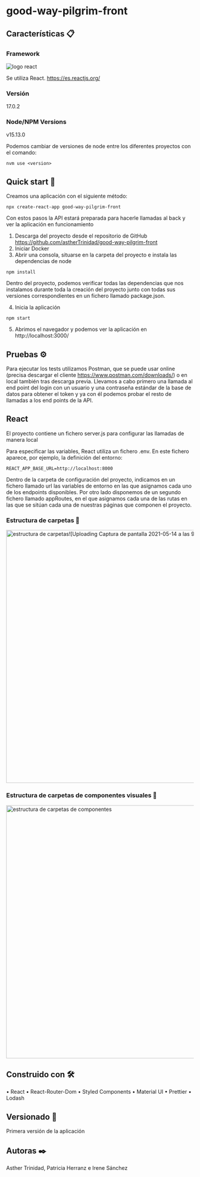 # good-way-pilgrim-front

## Características 📋

###	Framework
![logo react](https://user-images.githubusercontent.com/61313038/118236531-7a9aee00-b496-11eb-93ed-8e6ea0417edb.png)

Se utiliza React. https://es.reactjs.org/

###	Versión

17.0.2

### Node/NPM Versions

v15.13.0

Podemos cambiar de versiones de node entre los diferentes proyectos con el comando:

```
nvm use <version>
```

## Quick start 🚀

Creamos una aplicación con el siguiente método:
```
npx create-react-app good-way-pilgrim-front
```

Con estos pasos la API estará preparada para hacerle llamadas al back y ver la aplicación en funcionamiento
1.	Descarga del proyecto desde el repositorio de GitHub 
    https://github.com/astherTrinidad/good-way-pilgrim-front
2.  Iniciar Docker
3.	Abrir una consola, situarse en la carpeta del proyecto e instala las dependencias de node
```
npm install
```
Dentro del proyecto, podemos verificar todas las dependencias que nos instalamos durante toda la creación del proyecto junto con todas sus versiones correspondientes en un fichero llamado package.json.

4.	Inicia la aplicación
```
npm start
```
5. Abrimos el navegador y podemos ver la aplicación en http://localhost:3000/

## Pruebas ⚙️

Para ejecutar los tests utilizamos Postman, que se puede usar online (precisa descargar el cliente https://www.postman.com/downloads/) o en local también tras descarga previa. Llevamos a cabo primero una llamada al end point del login con un usuario y una contraseña estándar de la base de datos para obtener el token y ya con él podemos probar el resto de llamadas a los end points de la API.


## React 

El proyecto contiene un fichero server.js para configurar las llamadas de manera local 

Para especificar las variables, React utiliza un fichero .env. En este fichero aparece, por ejemplo, la definición del entorno:
```
REACT_APP_BASE_URL=http://localhost:8000
```
Dentro de la carpeta de configuración del proyecto, indicamos en un fichero llamado url las variables de entorno en las que asignamos cada uno de los endpoints disponibles. Por otro lado disponemos de un segundo fichero llamado appRoutes, en el que asignamos cada una de las rutas en las que se sitúan cada una de nuestras páginas que componen el proyecto.

### Estructura de carpetas 📁 

<img width="680" alt="estructura de carpetas![Uploading Captura de pantalla 2021-05-14 a las 9.19.20.png…]()
" src="https://user-images.githubusercontent.com/61313038/118235336-e8deb100-b494-11eb-9c8c-8840bec0a1c7.png">

### Estructura de carpetas de componentes visuales 📁 

<img width="680" alt="estructura de carpetas de componentes" src="https://user-images.githubusercontent.com/61313038/118235839-918d1080-b495-11eb-9d89-ea776356d18a.png">


## Construido con 🛠️

•	React
•	React-Router-Dom
•	Styled Components
•	Material UI
•	Prettier
•	Lodash

## Versionado 📌

Primera versión de la aplicación


## Autoras ✒️

Asther Trinidad, Patricia Herranz e Irene Sánchez
